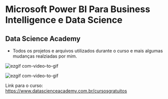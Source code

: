 # Microsoft Power BI Para Business Intelligence e Data Science
## Data Science Academy
- Todos os projetos e arquivos utilizados durante o curso e mais algumas mudanças realziadas por mim.

![ezgif com-video-to-gif](https://github.com/Kalloyer/PowerBI_DSA/assets/112350995/dfb0c302-1d9e-48a4-8fc5-279b694d4e26)


![ezgif com-video-to-gif](https://github.com/Kalloyer/PowerBI_DSA/assets/112350995/0a85a966-41da-41fb-ba9c-104dae8ca6f9)

Link para o curso: https://www.datascienceacademy.com.br/cursosgratuitos
